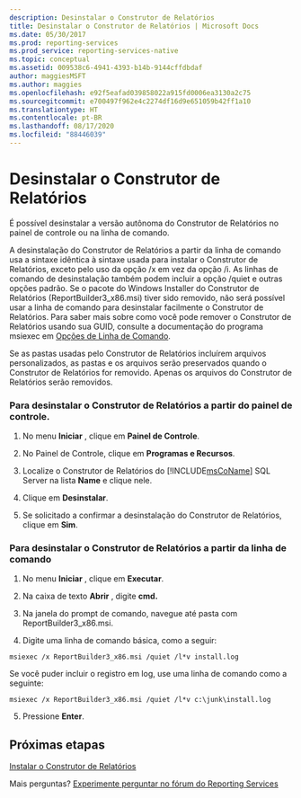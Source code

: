 ```yaml
---
description: Desinstalar o Construtor de Relatórios
title: Desinstalar o Construtor de Relatórios | Microsoft Docs
ms.date: 05/30/2017
ms.prod: reporting-services
ms.prod_service: reporting-services-native
ms.topic: conceptual
ms.assetid: 009538c6-4941-4393-b14b-9144cffdbdaf
author: maggiesMSFT
ms.author: maggies
ms.openlocfilehash: e92f5eafad039858022a915fd0006ea3130a2c75
ms.sourcegitcommit: e700497f962e4c2274df16d9e651059b42ff1a10
ms.translationtype: HT
ms.contentlocale: pt-BR
ms.lasthandoff: 08/17/2020
ms.locfileid: "88446039"
---
```

# <a name="uninstall-report-builder"></a>Desinstalar o Construtor de Relatórios

É possível desinstalar a versão autônoma do Construtor de Relatórios no painel de controle ou na linha de comando.

A desinstalação do Construtor de Relatórios a partir da linha de comando usa a sintaxe idêntica à sintaxe usada para instalar o Construtor de Relatórios, exceto pelo uso da opção /x em vez da opção /i. As linhas de comando de desinstalação também podem incluir a opção /quiet e outras opções padrão. Se o pacote do Windows Installer do Construtor de Relatórios (ReportBuilder3_x86.msi) tiver sido removido, não será possível usar a linha de comando para desinstalar facilmente o Construtor de Relatórios. Para saber mais sobre como você pode remover o Construtor de Relatórios usando sua GUID, consulte a documentação do programa msiexec em [Opções de Linha de Comando](/windows/desktop/Msi/command-line-options).  

Se as pastas usadas pelo Construtor de Relatórios incluírem arquivos personalizados, as pastas e os arquivos serão preservados quando o Construtor de Relatórios for removido. Apenas os arquivos do Construtor de Relatórios serão removidos.  

### <a name="to-uninstall-report-builder-from-the-control-panel"></a>Para desinstalar o Construtor de Relatórios a partir do painel de controle.

1.  No menu **Iniciar** , clique em **Painel de Controle**.  
  
2.  No Painel de Controle, clique em **Programas e Recursos**.  
  
3.  Localize o Construtor de Relatórios do [!INCLUDE[msCoName](../../includes/msconame-md.md)] SQL Server na lista **Name** e clique nele.  
  
4.  Clique em **Desinstalar**.  
  
5.  Se solicitado a confirmar a desinstalação do Construtor de Relatórios, clique em **Sim**.  
  
### <a name="to-uninstall-report-builder-from-the-command-line"></a>Para desinstalar o Construtor de Relatórios a partir da linha de comando  
  
1.  No menu **Iniciar** , clique em **Executar**.  
  
2.  Na caixa de texto **Abrir** , digite **cmd.**  
  
3.  Na janela do prompt de comando, navegue até pasta com ReportBuilder3_x86.msi.  
  
4.  Digite uma linha de comando básica, como a seguir:  
  
 `msiexec /x ReportBuilder3_x86.msi /quiet /l*v install.log`  
  
 Se você puder incluir o registro em log, use uma linha de comando como a seguinte:  
  
 `msiexec /x ReportBuilder3_x86.msi /quiet /l*v c:\junk\install.log`  
  
5.  Pressione **Enter**.  

## <a name="next-steps"></a>Próximas etapas

[Instalar o Construtor de Relatórios](../../reporting-services/install-windows/install-report-builder.md)  

Mais perguntas? [Experimente perguntar no fórum do Reporting Services](https://go.microsoft.com/fwlink/?LinkId=620231)
